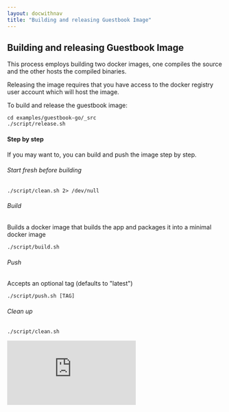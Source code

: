 ```yaml
---
layout: docwithnav
title: "Building and releasing Guestbook Image"
---
```

<!-- BEGIN MUNGE: UNVERSIONED_WARNING -->


<!-- END MUNGE: UNVERSIONED_WARNING -->

## Building and releasing Guestbook Image

This process employs building two docker images, one compiles the source and the other hosts the compiled binaries.

Releasing the image requires that you have access to the docker registry user account which will host the image.

To build and release the guestbook image:

    cd examples/guestbook-go/_src
    ./script/release.sh

#### Step by step

If you may want to, you can build and push the image step by step.

###### Start fresh before building

    ./script/clean.sh 2> /dev/null

###### Build

Builds a docker image that builds the app and packages it into a minimal docker image

    ./script/build.sh

###### Push

Accepts an optional tag (defaults to "latest")

    ./script/push.sh [TAG]

###### Clean up

    ./script/clean.sh


<!-- BEGIN MUNGE: IS_VERSIONED -->
<!-- TAG IS_VERSIONED -->
<!-- END MUNGE: IS_VERSIONED -->


<!-- BEGIN MUNGE: GENERATED_ANALYTICS -->
[![Analytics](https://kubernetes-site.appspot.com/UA-36037335-10/GitHub/examples/guestbook-go/_src/README.md?pixel)]()
<!-- END MUNGE: GENERATED_ANALYTICS -->

